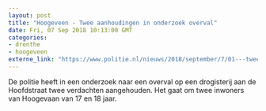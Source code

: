 ```yaml
---
layout: post
title: "Hoogeveen - Twee aanhoudingen in onderzoek overval"
date: Fri, 07 Sep 2018 10:13:00 GMT
categories: 
- drenthe 
- hoogeveen 
externe_link: "https://www.politie.nl/nieuws/2018/september/7/01---twee-aanhoudingen-in-onderzoek-overval.html"
---
```


De politie heeft in een onderzoek naar een overval op een drogisterij aan de Hoofdstraat twee verdachten aangehouden. Het gaat om twee inwoners van Hoogevaan van 17 en 18 jaar.
